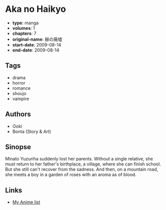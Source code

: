 # Aka no Haikyo

-   **type**: manga
-   **volumes**: 1
-   **chapters**: 7
-   **original-name**: 赫の廃墟
-   **start-date**: 2009-08-14
-   **end-date**: 2009-08-14

## Tags

-   drama
-   horror
-   romance
-   shoujo
-   vampire

## Authors

-   Ooki
-   Bonta (Story & Art)

## Sinopse

Minato Yuzuriha suddenly lost her parents. Without a single relative, she must return to her father's birthplace, a village, where she can finish school. But she still can't recover from the sadness. And then, on a mountain road, she meets a boy in a garden of roses with an aroma as of blood.

## Links

-   [My Anime list](https://myanimelist.net/manga/47254/Aka_no_Haikyo)
